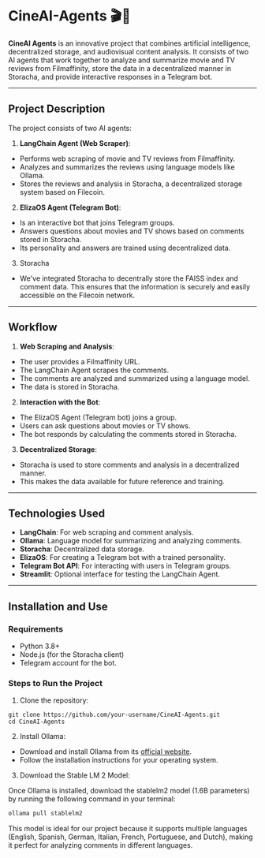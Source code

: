 # CineAI-Agents 🎬🤖

**CineAI Agents** is an innovative project that combines artificial intelligence, decentralized storage, and audiovisual content analysis. It consists of two AI agents that work together to analyze and summarize movie and TV reviews from Filmaffinity, store the data in a decentralized manner in Storacha, and provide interactive responses in a Telegram bot.

---

## **Project Description**

The project consists of two AI agents:

1. **LangChain Agent (Web Scraper)**:
- Performs web scraping of movie and TV reviews from Filmaffinity.
- Analyzes and summarizes the reviews using language models like Ollama.
- Stores the reviews and analysis in Storacha, a decentralized storage system based on Filecoin.

2. **ElizaOS Agent (Telegram Bot)**:
- Is an interactive bot that joins Telegram groups.
- Answers questions about movies and TV shows based on comments stored in Storacha.
- Its personality and answers are trained using decentralized data.

3. Storacha
- We've integrated Storacha to decentrally store the FAISS index and comment data. This ensures that the information is securely and easily accessible on the Filecoin network.

---

## **Workflow**

1. **Web Scraping and Analysis**:
- The user provides a Filmaffinity URL.
- The LangChain Agent scrapes the comments.
- The comments are analyzed and summarized using a language model.
- The data is stored in Storacha.

2. **Interaction with the Bot**:
- The ElizaOS Agent (Telegram bot) joins a group.
- Users can ask questions about movies or TV shows.
- The bot responds by calculating the comments stored in Storacha.

3. **Decentralized Storage**:
- Storacha is used to store comments and analysis in a decentralized manner.
- This makes the data available for future reference and training.

---

## **Technologies Used**

- **LangChain**: For web scraping and comment analysis.
- **Ollama**: Language model for summarizing and analyzing comments.
- **Storacha**: Decentralized data storage.
- **ElizaOS**: For creating a Telegram bot with a trained personality.
- **Telegram Bot API**: For interacting with users in Telegram groups.
- **Streamlit**: Optional interface for testing the LangChain Agent.

---

## **Installation and Use**

### Requirements
- Python 3.8+
- Node.js (for the Storacha client)
- Telegram account for the bot.

### Steps to Run the Project
1. Clone the repository:
``` 
git clone https://github.com/your-username/CineAI-Agents.git
cd CineAI-Agents
```
2. Install Ollama:
- Download and install Ollama from its [official website](https://ollama.com/).
- Follow the installation instructions for your operating system.

3. Download the Stable LM 2 Model:

Once Ollama is installed, download the stablelm2 model (1.6B parameters) by running the following command in your terminal:
```bash
ollama pull stablelm2
```
This model is ideal for our project because it supports multiple languages ​​(English, Spanish, German, Italian, French, Portuguese, and Dutch), making it perfect for analyzing comments in different languages.

